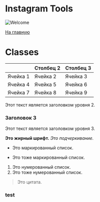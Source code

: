 # Instagram Tools

![Welcome](https://i.pinimg.com/originals/06/80/81/068081ee5b913a47003a64f7233825fe.gif)

[На главную](/#Classes/#test)


# Classes
| | Столбец 2| Столбец 3|
|----------|----------|----------|
| Ячейка 1 | Ячейка 2 | Ячейка 3 |
| Ячейка 4 | Ячейка 5 | Ячейка 6 |
| Ячейка 7 | Ячейка 8 | Ячейка 9 |


Этот текст является заголовком уровня 2.

### Заголовок 3

Этот текст является заголовком уровня 3.

**Это жирный шрифт.**
_Это подчеркивание._

- Это маркированный список.
* Это тоже маркированный список.

1. Это нумерованный список.
2. Это тоже нумерованный список.

> Это цитата.


### test

